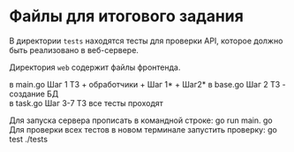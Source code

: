 # Файлы для итогового задания

В директории `tests` находятся тесты для проверки API, которое должно быть реализовано в веб-сервере.

Директория `web` содержит файлы фронтенда.

в main.go Шаг 1 ТЗ + обработчики + Шаг 1* + Шаг2*
в base.go Шаг 2 ТЗ - создание БД  
в task.go Шаг 3-7 ТЗ 
все тесты проходят

Для запуска сервера прописать в командной строке: go run main. go
Для проверки  всех тестов в новом терминале запустить проверку: go test ./tests